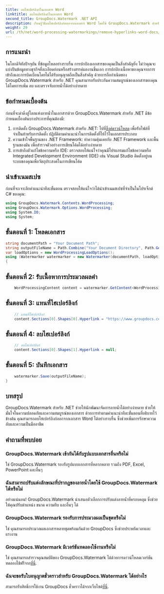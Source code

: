 ```yaml
---
title: ลบไฮเปอร์ลิงก์ในเอกสาร Word
linktitle: ลบไฮเปอร์ลิงก์ในเอกสาร Word
second_title: GroupDocs.Watermark .NET API
description: เรียนรู้วิธีลบไฮเปอร์ลิงก์ออกจากเอกสาร Word โดยใช้ GroupDocs.Watermark สำหรับ .NET เพิ่มความปลอดภัยให้กับเอกสารได้อย่างง่ายดาย
weight: 29
url: /th/net/word-processing-watermarkings/remove-hyperlinks-word-docs/
---
```

## การแนะนำ
ในโลกดิจิทัลปัจจุบัน ที่ข้อมูลไหลอย่างราบรื่น การปกป้องเอกสารของคุณเป็นสิ่งสำคัญยิ่ง ไม่ว่าคุณจะแบ่งปันข้อมูลทางธุรกิจที่ละเอียดอ่อนหรือสร้างสรรค์ผลงานชิ้นเอก การปกป้องเนื้อหาของคุณจากการเข้าถึงและการบิดเบือนโดยไม่ได้รับอนุญาตถือเป็นสิ่งสำคัญ ด้วยการถือกำเนิดของ GroupDocs.Watermark สำหรับ .NET คุณสามารถรับประกันความสมบูรณ์ของเอกสารของคุณได้โดยการเพิ่ม ลบ และตรวจจับลายน้ำได้อย่างง่ายดาย
## ข้อกำหนดเบื้องต้น
ก่อนที่จะดำดิ่งสู่โลกแห่งลายน้ำในเอกสารด้วย GroupDocs.Watermark สำหรับ .NET มีข้อกำหนดเบื้องต้นบางประการที่คุณต้องมี:
1.  การติดตั้ง GroupDocs.Watermark สำหรับ .NET: ไปที่[ลิ้งค์ดาวน์โหลด](https://releases.groupdocs.com/Watermark/net/) เพื่อรับไฟล์ที่จำเป็นสำหรับการติดตั้ง ปฏิบัติตามคำแนะนำในการติดตั้งที่ให้ไว้ในเอกสารประกอบ
2. ความเข้าใจพื้นฐานของ .NET Framework: ทำความคุ้นเคยกับ .NET Framework และพื้นฐานของมัน เพื่อสำรวจตัวอย่างการเขียนโค้ดได้อย่างง่ายดาย
3. การเข้าถึงตัวแก้ไขข้อความหรือ IDE: ตรวจสอบให้แน่ใจว่าคุณมีโปรแกรมแก้ไขข้อความหรือ Integrated Development Environment (IDE) เช่น Visual Studio ติดตั้งอยู่บนระบบของคุณเพื่อวัตถุประสงค์ในการเขียนโค้ด

## นำเข้าเนมสเปซ
ก่อนที่จะเจาะลึกคำแนะนำทีละขั้นตอน ตรวจสอบให้แน่ใจว่าได้นำเข้าเนมสเปซที่จำเป็นในโปรเจ็กต์ C# ของคุณ:
```csharp
using GroupDocs.Watermark.Contents.WordProcessing;
using GroupDocs.Watermark.Options.WordProcessing;
using System.IO;
using System;
```
## ขั้นตอนที่ 1: โหลดเอกสาร
```csharp
string documentPath = "Your Document Path";
string outputFileName = Path.Combine("Your Document Directory", Path.GetFileName(documentPath));
var loadOptions = new WordProcessingLoadOptions();
using (Watermarker watermarker = new Watermarker(documentPath, loadOptions))
{
```
## ขั้นตอนที่ 2: รับเนื้อหาการประมวลผลคำ
```csharp
    WordProcessingContent content = watermarker.GetContent<WordProcessingContent>();
```
## ขั้นตอนที่ 3: แทนที่ไฮเปอร์ลิงก์
```csharp
    // แทนที่ไฮเปอร์ลิงก์
    content.Sections[0].Shapes[0].Hyperlink = "https://www.groupdocs.com/”;
```
## ขั้นตอนที่ 4: ลบไฮเปอร์ลิงก์
```csharp
    // ลบไฮเปอร์ลิงก์
    content.Sections[0].Shapes[1].Hyperlink = null;
```
## ขั้นตอนที่ 5: บันทึกเอกสาร
```csharp
    watermarker.Save(outputFileName);
}
```

## บทสรุป
GroupDocs.Watermark สำหรับ .NET ช่วยให้นักพัฒนาจัดการลายน้ำได้อย่างง่ายดาย ช่วยให้มั่นใจในความปลอดภัยและความสมบูรณ์ของเอกสาร ด้วยการทำตามคำแนะนำทีละขั้นตอนที่อธิบายไว้ข้างต้น คุณสามารถลบไฮเปอร์ลิงก์ออกจากเอกสาร Word ได้อย่างราบรื่น ซึ่งช่วยเพิ่มการรักษาความลับและความเป็นมืออาชีพ
## คำถามที่พบบ่อย
### GroupDocs.Watermark เข้ากันได้กับรูปแบบเอกสารอื่นหรือไม่
ใช่ GroupDocs.Watermark รองรับรูปแบบเอกสารที่หลากหลาย รวมถึง PDF, Excel, PowerPoint และอื่นๆ
### ฉันสามารถปรับแต่งลักษณะที่ปรากฏของลายน้ำโดยใช้ GroupDocs.Watermark ได้หรือไม่
อย่างแน่นอน! GroupDocs.Watermark นำเสนอตัวเลือกการปรับแต่งลายน้ำที่ครอบคลุม ซึ่งช่วยให้คุณปรับตำแหน่ง ขนาด ความทึบ และอื่นๆ ได้
### GroupDocs.Watermark รองรับการประมวลผลเป็นชุดหรือไม่
ใช่ คุณสามารถประมวลผลเอกสารหลายชุดพร้อมกันด้วย GroupDocs ซึ่งช่วยประหยัดเวลาและแรงงาน
### GroupDocs.Watermark มีเวอร์ชันทดลองใช้งานหรือไม่
 ใช่ คุณสามารถสำรวจคุณสมบัติของ GroupDocs.Watermark ได้ด้วยการดาวน์โหลดเวอร์ชันทดลองใช้ฟรีจาก[ที่นี่](https://releases.groupdocs.com/).
### ฉันจะขอรับใบอนุญาตชั่วคราวสำหรับ GroupDocs.Watermark ได้อย่างไร
 สามารถรับสิทธิ์การใช้งาน GroupDocs ชั่วคราวได้จากเว็บไซต์[ที่นี่](https://purchase.groupdocs.com/temporary-license/).